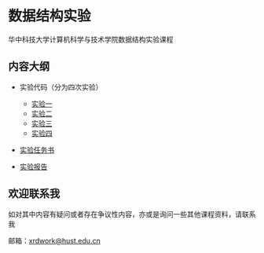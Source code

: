 # 数据结构实验

华中科技大学计算机科学与技术学院数据结构实验课程

## 内容大纲

- 实验代码（分为四次实验）
  - [实验一](CS2008-U202015533-徐瑞达-1/)
  - [实验二](CS2008-U202015533-徐瑞达-2/)
  - [实验三](CS2008-U202015533-徐瑞达-3/)
  - [实验四](CS2008-U202015533-徐瑞达-4/)

- [实验任务书](数据结构实验任务书（2020级）.docx)
- [实验报告](数据结构实验报告.docx)

## 欢迎联系我

如对其中内容有疑问或者存在争议性内容，亦或是询问一些其他课程资料，请联系我

邮箱：xrdwork@hust.edu.cn
